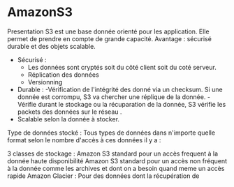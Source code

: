 # AmazonS3

Presentation 
S3 est une base donnée orienté pour les application. Elle permet de prendre en compte de grande capacité. 
Avantage : sécurisé durable et des objets scalable.

- Sécurisé  : 
	-  Les données sont cryptés soit du côté client soit du coté serveur.
	- Réplication des données
	- Versionning
- Durable :
	-Vérification de l'intégrité des donné via un checksum.
	Si une donnée est corrompu, S3 va chercher une réplique de la donnée.
	-Vérifie durant le stockage ou la récuparation de la donnée, S3 vérifie les packets des données sur le réseau .
- Scalable selon la donnée à stocker. 

Type de données stocké :
Tous types de données dans n'importe quelle format
selon le nombre d'accès  à ces données il y a :

3  classes de stockage :
Amazon S3 standard  pour un accès frequent à la donnée haute disponibilité
Amazon S3 standard pour un accès non fréquent à la donnée comme les archives et dont on a besoin quand meme un accès rapide
Amazon Glacier :  Pour des données dont la récupération de
<!--stackedit_data:
eyJoaXN0b3J5IjpbLTE4NTQ4MzEyNjUsLTY1NzY1MDA4N119
-->